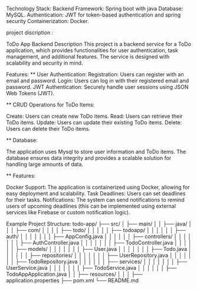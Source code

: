 Technology Stack:
Backend Framework: Spring boot with java 
Database:  MySQL.
Authentication: JWT for token-based authentication and spring security
Containerization: Docker.

project discription :

ToDo App Backend Description
This project is a backend service for a ToDo application, which provides functionalities for user authentication, task management, and additional features. The service is designed with scalability and security in mind.

Features:
** User Authentication:
Registration: Users can register with an email and password.
Login: Users can log in with their registered email and password.
JWT Authentication: Securely handle user sessions using JSON Web Tokens (JWT).

** CRUD Operations for ToDo Items:

Create: Users can create new ToDo items.
Read: Users can retrieve their ToDo items.
Update: Users can update their existing ToDo items.
Delete: Users can delete their ToDo items.

** Database:

The application uses Mysql to store user information and ToDo items. The database ensures data integrity and provides a scalable solution for handling large amounts of data.

** Features:

Docker Support: The application is containerized using Docker, allowing for easy deployment and scalability.
Task Deadlines: Users can set deadlines for their tasks.
Notifications: The system can send notifications to remind users of upcoming deadlines (this can be implemented using external services like Firebase or custom notification logic).

Example Project Structure:
todo-app/
├── src/
│   ├── main/
│   │   ├── java/
│   │   │   ├── com/
│   │   │   │   ├── todo/
│   │   │   │   │   ├── todoapp/
│   │   │   │   │   │   ├── auth/
│   │   │   │   │   │   │   ├── AppConfig.java
│   │   │   │   │   │   ├── controllers/
│   │   │   │   │   │   │   ├── AuthController.java
│   │   │   │   │   │   │   ├── TodoController.java
│   │   │   │   │   │   ├── models/
│   │   │   │   │   │   │   ├── User.java
│   │   │   │   │   │   │   ├── Todo.java
│   │   │   │   │   │   ├── repositories/
│   │   │   │   │   │   │   ├── UserRepository.java
│   │   │   │   │   │   │   ├── TodoRepository.java
│   │   │   │   │   │   ├── services/
│   │   │   │   │   │   │   ├── UserService.java
│   │   │   │   │   │   │   ├── TodoService.java
│   │   │   │   │   │   ├── TodoAppApplication.java
│   │   ├── resources/
│   │   │   ├── application.properties
├── pom.xml
└── README.md
